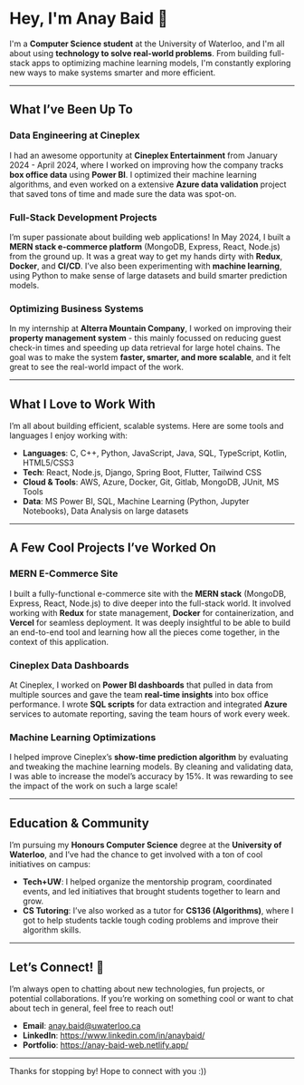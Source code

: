 # Hey, I'm Anay Baid 👋

I'm a **Computer Science student** at the University of Waterloo, and I'm all about using **technology to solve real-world problems**. From building full-stack apps to optimizing machine learning models, I'm constantly exploring new ways to make systems smarter and more efficient.

---

## What I’ve Been Up To

### **Data Engineering at Cineplex**
I had an awesome opportunity at **Cineplex Entertainment** from January 2024 - April 2024, where I worked on improving how the company tracks **box office data** using **Power BI**. I optimized their machine learning algorithms, and even worked on a extensive **Azure data validation** project that saved tons of time and made sure the data was spot-on.

### **Full-Stack Development Projects**
I’m super passionate about building web applications! In May 2024, I built a **MERN stack e-commerce platform** (MongoDB, Express, React, Node.js) from the ground up. It was a great way to get my hands dirty with **Redux**, **Docker**, and **CI/CD**. I’ve also been experimenting with **machine learning**, using Python to make sense of large datasets and build smarter prediction models.

### **Optimizing Business Systems**
In my internship at **Alterra Mountain Company**, I worked on improving their **property management system** - this mainly focussed on reducing guest check-in times and speeding up data retrieval for large hotel chains. The goal was to make the system **faster, smarter, and more scalable**, and it felt great to see the real-world impact of the work.

---

## What I Love to Work With 

I’m all about building efficient, scalable systems. Here are some tools and languages I enjoy working with:

- **Languages**: C, C++, Python, JavaScript, Java, SQL, TypeScript, Kotlin, HTML5/CSS3
- **Tech**: React, Node.js, Django, Spring Boot, Flutter, Tailwind CSS
- **Cloud & Tools**: AWS, Azure, Docker, Git, Gitlab, MongoDB, JUnit, MS Tools 
- **Data**: MS Power BI, SQL, Machine Learning (Python, Jupyter Notebooks), Data Analysis on large datasets 

---

## A Few Cool Projects I’ve Worked On 

### **MERN E-Commerce Site**
I built a fully-functional e-commerce site with the **MERN stack** (MongoDB, Express, React, Node.js) to dive deeper into the full-stack world. It involved working with **Redux** for state management, **Docker** for containerization, and **Vercel** for seamless deployment. It was deeply insightful to be able to build an end-to-end tool and learning how all the pieces come together, in the context of this application. 

### **Cineplex Data Dashboards**
At Cineplex, I worked on **Power BI dashboards** that pulled in data from multiple sources and gave the team **real-time insights** into box office performance. I wrote **SQL scripts** for data extraction and integrated **Azure** services to automate reporting, saving the team hours of work every week.

### **Machine Learning Optimizations**
I helped improve Cineplex’s **show-time prediction algorithm** by evaluating and tweaking the machine learning models. By cleaning and validating data, I was able to increase the model’s accuracy by 15%. It was rewarding to see the impact of the work on such a large scale! 

---

## Education & Community 

I’m pursuing my **Honours Computer Science** degree at the **University of Waterloo**, and I’ve had the chance to get involved with a ton of cool initiatives on campus:

- **Tech+UW**: I helped organize the mentorship program, coordinated events, and led initiatives that brought students together to learn and grow.
- **CS Tutoring**: I’ve also worked as a tutor for **CS136 (Algorithms)**, where I got to help students tackle tough coding problems and improve their algorithm skills.

---

## Let’s Connect! 🤝

I’m always open to chatting about new technologies, fun projects, or potential collaborations. If you’re working on something cool or want to chat about tech in general, feel free to reach out!

- **Email**: anay.baid@uwaterloo.ca 
- **LinkedIn**: https://www.linkedin.com/in/anaybaid/
- **Portfolio**: https://anay-baid-web.netlify.app/

---

Thanks for stopping by! Hope to connect with you :)) 
